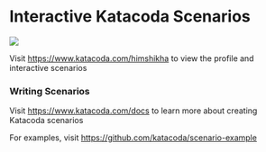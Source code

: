 # Interactive Katacoda Scenarios

[![](http://shields.katacoda.com/katacoda/himshikha/count.svg)](https://www.katacoda.com/himshikha "Get your profile on Katacoda.com")

Visit https://www.katacoda.com/himshikha to view the profile and interactive scenarios

### Writing Scenarios
Visit https://www.katacoda.com/docs to learn more about creating Katacoda scenarios

For examples, visit https://github.com/katacoda/scenario-example
